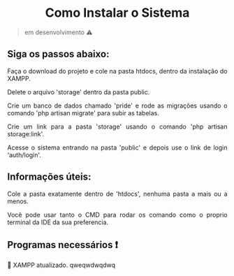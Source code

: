 <h1 align="center">Como Instalar o Sistema</h1>

> em desenvolvimento :warning:

## Siga os passos abaixo:
<p align="justify"> Faça o download do projeto e cole na pasta htdocs, dentro da instalação do XAMPP.</p>
<p align="justify"> Delete o arquivo 'storage' dentro da pasta public. </p>
<p align="justify"> Crie um banco de dados chamado 'pride' e rode as migrações usando o comando 'php artisan migrate' para subir as tabelas. </p>
<p align="justify"> Crie um link para a pasta 'storage' usando o comando 'php artisan storage:link'. </p>
<p align="justify"> Acesse o sistema entrando na pasta 'public' e depois use o link de login 'auth/login'. </p>

## Informações úteis:
<p align="justify">  Cole a pasta exatamente dentro de 'htdocs', nenhuma pasta a mais ou a menos. </p>
<p align="justify">  Você pode usar tanto o CMD para rodar os comando como o proprio terminal da IDE da sua preferencia. </p>

## Programas necessários :exclamation:

:dash: XAMPP atualizado.
qweqwdwqdwq